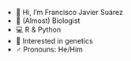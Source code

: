 - 👋 Hi, I’m Francisco Javier Suárez
- 🌱 (Almost) Biologist 
- 💻 R & Python
- 💭 Interested in genetics
- ♂️ Pronouns: He/Him
